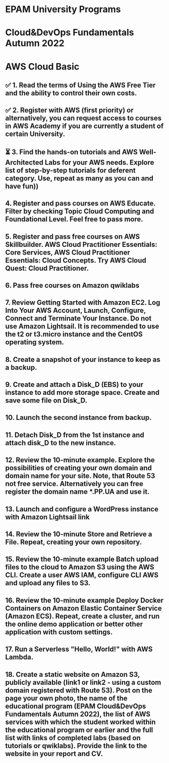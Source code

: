 # EPAM University Programs
# Cloud&DevOps Fundamentals Autumn 2022
# AWS Cloud Basic

## ✅ 1. Read the terms of Using the AWS Free Tier and the ability to control their own costs.

## ✅ 2. Register with AWS (first priority) or alternatively, you can request access to courses in AWS Academy if you are currently a student of certain University.

## ⏳ 3. Find the hands-on tutorials and AWS Well-Architected Labs for your AWS needs. Explore list of step-by-step tutorials for deferent category. Use, repeat as many as you can and have fun))

## 4. Register and pass courses on AWS Educate. Filter by checking Topic Cloud Computing and Foundational Level. Feel free to pass more.

## 5. Register and pass free courses on AWS Skillbuilder. AWS Cloud Practitioner Essentials: Core Services, AWS Cloud Practitioner Essentials: Cloud Concepts. Try AWS Cloud Quest: Cloud Practitioner.

## 6. Pass free courses on Amazon qwiklabs

## 7. Review Getting Started with Amazon EC2. Log Into Your AWS Account, Launch, Configure, Connect and Terminate Your Instance. Do not use Amazon Lightsail. It is recommended to use the t2 or t3.micro instance and the CentOS operating system.

## 8. Create a snapshot of your instance to keep as a backup.

## 9. Create and attach a Disk_D (EBS) to your instance to add more storage space. Create and save some file on Disk_D.

## 10. Launch the second instance from backup.

## 11. Detach Disk_D from the 1st instance and attach disk_D to the new instance.

## 12. Review the 10-minute example. Explore the possibilities of creating your own domain and domain name for your site. Note, that Route 53 not free service. Alternatively you can free register the domain name *.PP.UA and use it.

## 13. Launch and configure a WordPress instance with Amazon Lightsail link

## 14. Review the 10-minute Store and Retrieve a File. Repeat, creating your own repository.

## 15. Review the 10-minute example Batch upload files to the cloud to Amazon S3 using the AWS CLI. Create a user AWS IAM, configure CLI AWS and upload any files to S3.

## 16. Review the 10-minute example Deploy Docker Containers on Amazon Elastic Container Service (Amazon ECS). Repeat, create a cluster, and run the online demo application or better other application with custom settings.

## 17. Run a Serverless "Hello, World!" with AWS Lambda.

## 18. Create a static website on Amazon S3, publicly available (link1 or link2 - using a custom domain registered with Route 53). Post on the page your own photo, the name of the educational program (EPAM Cloud&DevOps Fundamentals Autumn 2022), the list of AWS services with which the student worked within the educational program or earlier and the full list with links of completed labs (based on tutorials or qwiklabs). Provide the link to the website in your report and СV.
